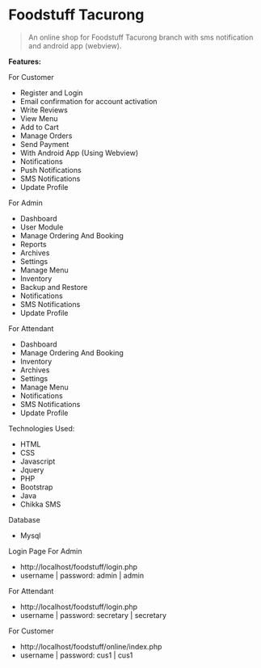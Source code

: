 # Foodstuff Tacurong

> An online shop for Foodstuff Tacurong branch with sms notification and android app (webview).

**Features:**

For Customer
- Register and Login
- Email confirmation for account activation
- Write Reviews
- View Menu
- Add to Cart
- Manage Orders
- Send Payment
- With Android App (Using Webview)
- Notifications
- Push Notifications
- SMS Notifications
- Update Profile

For Admin
- Dashboard
- User Module
- Manage Ordering And Booking
- Reports
- Archives
- Settings
- Manage Menu
- Inventory
- Backup and Restore
- Notifications
- SMS Notifications
- Update Profile


For Attendant
- Dashboard
- Manage Ordering And Booking
- Inventory
- Archives
- Settings
- Manage Menu
- Notifications
- SMS Notifications
- Update Profile



Technologies Used:
- HTML
- CSS
- Javascript
- Jquery
- PHP
- Bootstrap
- Java
- Chikka SMS

Database
- Mysql

Login Page
For Admin
- http://localhost/foodstuff/login.php
- username | password: admin | admin

For Attendant
- http://localhost/foodstuff/login.php
- username | password: secretary | secretary

For Customer
- http://localhost/foodstuff/online/index.php
- username | password: cus1 | cus1


